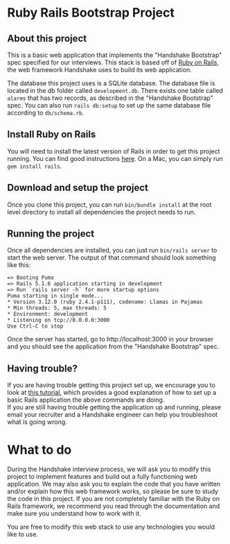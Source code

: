 Ruby Rails Bootstrap Project
===
About this project
---

This is a basic web application that implements the "Handshake Bootstrap" spec specified for our 
interviews.  This stack is based off of [Ruby on Rails](https://rubyonrails.org/), the web framework
Handshake uses to build its web application.

The database this project uses is a SQLite database.  The database file is located in the db folder 
called `development.db`.  There exists one table called `alarms` that has two 
records, as described in the "Handshake Bootstrap" spec.  You can also run `rails db:setup` to set up
the same database file according to `db/schema.rb`.

Install Ruby on Rails
---
You will need to install the latest version of Rails in order to get this project running.  You can find
good instructions [here](https://guides.rubyonrails.org/getting_started.html).  On a Mac, you can simply run
`gem install rails`.

Download and setup the project
---
Once you clone this project, you can run `bin/bundle install` at the root level directory to install all
dependencies the project needs to run.  

Running the project
---
Once all dependencies are installed, you can just run `bin/rails server` to start the web server.  The output of
that command should look something like this:
```
=> Booting Puma
=> Rails 5.1.6 application starting in development
=> Run `rails server -h` for more startup options
Puma starting in single mode...
* Version 3.12.0 (ruby 2.4.1-p111), codename: Llamas in Pajamas
* Min threads: 5, max threads: 5
* Environment: development
* Listening on tcp://0.0.0.0:3000
Use Ctrl-C to stop
```

Once the server has started, go to http://localhost:3000 in your browser and you should see the application
from the "Handshake Bootstrap" spec.

Having trouble?
---
If you are having trouble getting this project set up, we encourage you to look at 
[this tutorial](https://guides.rubyonrails.org/index.html), which provides a good 
explanation of how to set up a basic Rails application the above commands are doing.  
If you are still having trouble getting the application up and running,
please email your recruiter and a Handshake engineer can help you troubleshoot what is going wrong.

What to do
====
During the Handshake interview process, we will ask you to modify this project to implement features and build out a fully
functioning web application.  We may also ask you to explain the code that you have written and/or explain how this 
web framework works, so please be sure to study the code in this project.  If you are not completely familiar with the 
Ruby on Rails framework, we recommend you read through the documentation and make sure you understand how to work with it.

You are free to modify this web stack to use any technologies you would like to use.